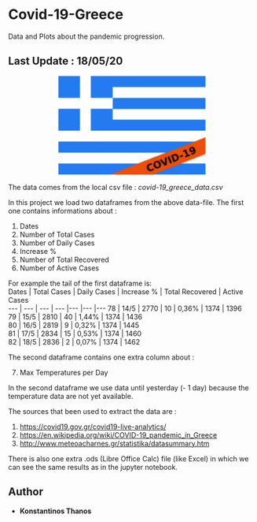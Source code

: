 # Covid-19-Greece
Data and Plots about the pandemic progression. 
## Last Update : 18/05/20

<p align="center">
  <img width="300" height="200" src="flag.png">
</p>

The data comes from the local csv file : *covid-19_greece_data.csv*

In this project we load two dataframes from the above data-file. 
The first one contains informations about : 

1. Dates  
2. Number of Total Cases  
3. Number of Daily Cases  
4. Increase %  
5. Number of Total Recovered  
6. Number of Active Cases  

For example the tail of the first dataframe is:  
 	Dates |	Total Cases |	Daily Cases |	Increase % | Total Recovered |	Active Cases    
  --- | --- | --- | --- |--- |--- |---
78 | 14/5 |	2770 |	10 |	0,36% |	1374 	| 1396  
79 |	15/5 |	2810 |	40 |	1,44% |	1374 |	1436  
80 |	16/5 |	2819 |	9 |	0,32% |	1374 |	1445  
81 | 17/5 |	2834 |	15 |	0,53% |	1374 |	1460  
82 |	18/5 |	2836 |	2 |	0,07% |	1374 |	1462  

The second dataframe contains one extra column about :

7. Max Temperatures per Day

In the second dataframe we use data until yesterday (- 1 day) because the temperature data are not yet available.

The sources that been used to extract the data are : 
1. https://covid19.gov.gr/covid19-live-analytics/  
2. https://en.wikipedia.org/wiki/COVID-19_pandemic_in_Greece  
3. http://www.meteoacharnes.gr/statistika/datasummary.htm  

There is also one extra .ods (Libre Office Calc) file (like Excel) in which we can see the same results as in the jupyter notebook.

## Author
* **Konstantinos Thanos**
